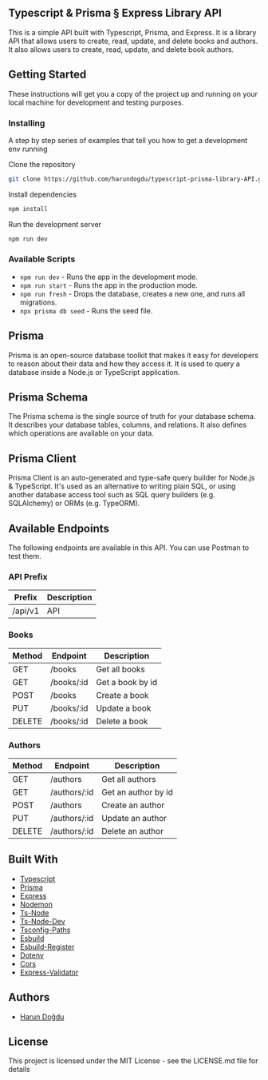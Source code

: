 ## Typescript & Prisma § Express Library API

This is a simple API built with Typescript, Prisma, and Express. It is a library API that allows users to create, read, update, and delete books and authors. It also allows users to create, read, update, and delete book authors.

## Getting Started

These instructions will get you a copy of the project up and running on your local machine for development and testing purposes.

<h3>Installing</h3>

A step by step series of examples that tell you how to get a development env running

Clone the repository

```bash
git clone https://github.com/harundogdu/typescript-prisma-library-API.git
```

<p>Install dependencies</p>

```bash
npm install
```

<p>Run the development server</p>

```bash
npm run dev
```

<h3>Available Scripts</h3>

<ul>
<li><code>npm run dev</code> - Runs the app in the development mode.</li>
<li><code>npm run start</code> - Runs the app in the production mode.</li>
<li><code>npm run fresh</code> - Drops the database, creates a new one, and runs all migrations.</li>
<li><code>npx prisma db seed</code> - Runs the seed file.</li>
</ul>

## Prisma

Prisma is an open-source database toolkit that makes it easy for developers to reason about their data and how they access it. It is used to query a database inside a Node.js or TypeScript application.

## Prisma Schema

The Prisma schema is the single source of truth for your database schema. It describes your database tables, columns, and relations. It also defines which operations are available on your data.

## Prisma Client

Prisma Client is an auto-generated and type-safe query builder for Node.js & TypeScript. It's used as an alternative to writing plain SQL, or using another database access tool such as SQL query builders (e.g. SQLAlchemy) or ORMs (e.g. TypeORM).

## Available Endpoints

<p>The following endpoints are available in this API. You can use Postman to test them.</p>

<h3>API Prefix</h3>

| Prefix  | Description |
| ------- | ----------- |
| /api/v1 | API         |

<h3>Books</h3>

| Method | Endpoint   | Description      |
| ------ | ---------- | ---------------- |
| GET    | /books     | Get all books    |
| GET    | /books/:id | Get a book by id |
| POST   | /books     | Create a book    |
| PUT    | /books/:id | Update a book    |
| DELETE | /books/:id | Delete a book    |

<h3>Authors</h3>

| Method | Endpoint     | Description         |
| ------ | ------------ | ------------------- |
| GET    | /authors     | Get all authors     |
| GET    | /authors/:id | Get an author by id |
| POST   | /authors     | Create an author    |
| PUT    | /authors/:id | Update an author    |
| DELETE | /authors/:id | Delete an author    |

## Built With

<ul>
<li><a href="https://www.typescriptlang.org/">Typescript</a></li>
<li><a href="https://www.prisma.io/">Prisma</a></li>
<li><a href="https://expressjs.com/">Express</a></li>
<li><a href="https://www.npmjs.com/package/nodemon">Nodemon</a></li>
<li><a href="https://www.npmjs.com/package/ts-node">Ts-Node</a></li>
<li><a href="https://www.npmjs.com/package/ts-node-dev">Ts-Node-Dev</a></li>
<li><a href="https://www.npmjs.com/package/tsconfig-paths">Tsconfig-Paths</a></li>
<li><a href="https://www.npmjs.com/package/esbuild">Esbuild</a></li>
<li><a href="https://www.npmjs.com/package/esbuild-register">Esbuild-Register</a></li>
<li><a href="https://www.npmjs.com/package/dotenv">Dotenv</a></li>
<li><a href="https://www.npmjs.com/package/cors">Cors</a></li>
<li><a href="https://www.npmjs.com/package/express-validator">Express-Validator</a></li>
</ul>

## Authors

<ul>
<li><a href="https://github.com/harundogdu">Harun Doğdu</a></li>
</ul>

## License

This project is licensed under the MIT License - see the LICENSE.md file for details
